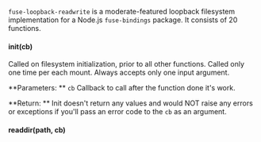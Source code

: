 `fuse-loopback-readwrite` is a moderate-featured loopback filesystem implementation for a Node.js `fuse-bindings` package. It consists of 20 functions.
#### init(cb)
Called on filesystem initialization, prior to all other functions. Called only one time per each mount. Always accepts only one input argument.

**Parameters:  **
`cb` Callback to call after the function done it's work.

**Return:  **
Init doesn't return any values and would NOT raise any errors or exceptions if you'll pass an error code to the `cb` as an argument.

#### readdir(path, cb)